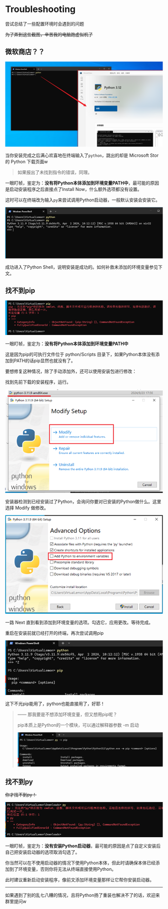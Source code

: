 # Troubleshooting

尝试总结了一些配置环境时会遇到的问题

~~为了弄到这些截图，辛苦我的电脑跑虚拟机了~~

## 微软商店？？

![Microsoft Store Popup](./static/ts_mss_popup.png)

当你安装完成之后满心欢喜地在终端输入了`python`，跳出的却是 Microsoft Stor 的 Python 下载页面w

> 如果报出了未找到指令的错误，同理。

一眼盯帧，鉴定为：**没有将Python本体添加到环境变量PATH中**，最可能的原因是启动安装程序之后直接点了Install Now，什么额外选项都没有设置。

这时可以在终端改为输入`py`来尝试调用Python启动器，一般默认安装会安装它。

![Microsoft Store Popup Check](./static/ts_mss_popup_check.png)

成功进入了Python Shell，说明安装是成功的。如何补救未添加的环境变量参见下文。

## 找不到pip

![PIP not Found](./static/pip_not_found.png)

一眼盯帧，鉴定为：**没有将Python本体添加到环境变量PATH中**

这是因为pip的可执行文件位于 python/Scripts 目录下，如果Python本体没有添加到PATH的话pip显然也就没有了。

要想修复这种情况，除了手动添加外，还可以使用安装包进行修改：

找到先前下载的安装程序，运行。

![Run Installer again](./static/pip_not_found_solution_1.png)

安装器检测到已经安装过了Python，会询问你要对已安装的Python做什么。这里选择 Modify 做修改。

![Add to env vars](./static/pip_not_found_solution_2.png)

一路 Next 直到看到添加到环境变量的选项。勾选它，应用更改。等待完成。

重启在安装前就已经打开的终端，再次尝试调用pip

![PIP OK](./static/pip_not_found_solved.png)

这下不光pip能用了，python也能直接用了，好耶！

> —— 那我要是不想添加环境变量，但又想用pip呢？
>
> pip本质上是Python的一个模块，可以通过解释器参数 -m 启动
>
> ![PIP without env vars](./static/pip_without_env_vars.png)

## 找不到py

~~你才找不到py！~~

![PyLauncher not found](./static/pylauncher_not_found.png)

一眼盯帧，鉴定为：**没有安装Python启动器**，最可能的原因是点了自定义安装后自己把安装启动器的选项取消勾选了。

你当然可以在不使用启动器的情况下使用Python本体，但此时请确保本体已经添加到了环境变量，否则你将无法从终端直接使用Python。

此时建议重新启动安装程序，像前文添加环境变量那样让它帮你安装启动器。

---

如果遇到了别的乱七八糟的情况，且将Python扬了重装也解决不了的话，欢迎来群里提问w
